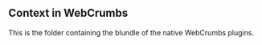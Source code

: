 ## Context in WebCrumbs

This is the folder containing the blundle of the native WebCrumbs plugins.
